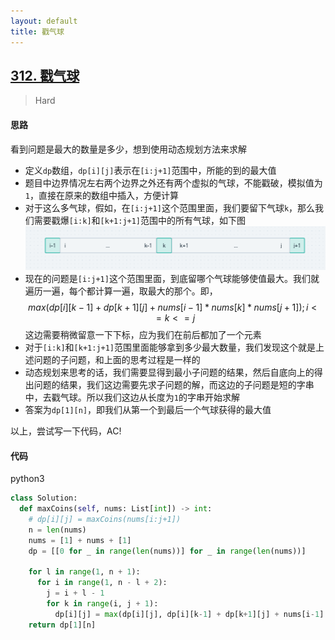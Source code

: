 ```yaml
---
layout: default
title: 戳气球
---
```


## [312\. 戳气球](https://leetcode-cn.com/problems/burst-balloons/)

> Hard

#### 思路

看到问题是最大的数量是多少，想到使用动态规划方法来求解

* 定义`dp`数组，`dp[i][j]`表示在`[i:j+1]`范围中，所能的到的最大值
* 题目中边界情况左右两个边界之外还有两个虚拟的气球，不能戳破，模拟值为`1`，直接在原来的数组中插入，方便计算
* 对于这么多气球，假如，在`[i:j+1]`这个范围里面，我们要留下气球`k`，那么我们需要戳爆`[i:k]`和`[k+1:j+1]`范围中的所有气球，如下图
![](/public/images/burst-balloons-1.png)
* 现在的问题是`[i:j+1]`这个范围里面，到底留哪个气球能够使值最大。我们就遍历一遍，每个都计算一遍，取最大的那个。即，$$max(dp[i][k-1] + dp[k+1][j] + nums[i-1] * nums[k] * nums[j+1]);i <= k <= j $$
这边需要稍微留意一下下标，应为我们在前后都加了一个元素
* 对于`[i:k]`和`[k+1:j+1]`范围里面能够拿到多少最大数量，我们发现这个就是上述问题的子问题，和上面的思考过程是一样的
* 动态规划来思考的话，我们需要显得到最小子问题的结果，然后自底向上的得出问题的结果，我们这边需要先求子问题的解，而这边的子问题是短的字串中，去戳气球。所以我们这边从长度为`1`的字串开始求解
* 答案为`dp[1][n]`，即我们从第一个到最后一个气球获得的最大值

以上，尝试写一下代码，AC!

#### 代码
python3
```python
class Solution:
  def maxCoins(self, nums: List[int]) -> int:
    # dp[i][j] = maxCoins(nums[i:j+1])
    n = len(nums)
    nums = [1] + nums + [1]
    dp = [[0 for _ in range(len(nums))] for _ in range(len(nums))]

    for l in range(1, n + 1):
      for i in range(1, n - l + 2):
        j = i + l - 1
        for k in range(i, j + 1):
          dp[i][j] = max(dp[i][j], dp[i][k-1] + dp[k+1][j] + nums[i-1] * nums[k] * nums[j+1])
    return dp[1][n]
```